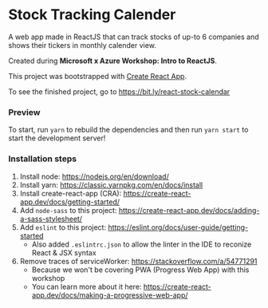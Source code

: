 # Stock Tracking Calender

A web app made in ReactJS that can track stocks of up-to 6 companies and shows their tickers in monthly calender view. 

Created during **Microsoft x Azure Workshop: Intro to ReactJS**.

This project was bootstrapped with [Create React App](https://github.com/facebook/create-react-app).

To see the finished project, go to https://bit.ly/react-stock-calendar

### Preview
To start, run `yarn` to rebuild the dependencies and then run `yarn start` to start the development server!

### Installation steps
1. Install node: https://nodejs.org/en/download/
1. Install yarn: https://classic.yarnpkg.com/en/docs/install
1. Install create-react-app (CRA): https://create-react-app.dev/docs/getting-started/
1. Add `node-sass` to this project: https://create-react-app.dev/docs/adding-a-sass-stylesheet/
1. Add `eslint` to this project: https://eslint.org/docs/user-guide/getting-started
    - Also added `.eslintrc.json` to allow the linter in the IDE to reconize React & JSX syntax
1. Remove traces of serviceWorker: https://stackoverflow.com/a/54771291
    - Because we won't be covering PWA (Progress Web App) with this workshop
    - You can learn more about it here: https://create-react-app.dev/docs/making-a-progressive-web-app/

